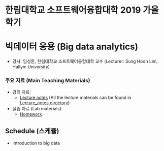 # 한림대학교 소프트웨어융합대학 2019 가을 학기 
# 빅데이터 응용 (Big data analytics)

- 강사: 임성훈, 한림대학교 소프트웨어융합대학 교수 (Lecturer: Sung Hoon Lim, Hallym University)

### 주요 자료 (Main Teaching Materials)
- 강의 자료:
   - [Lecture notes](https://github.com/jeonggunlee/Parallel_Programming/tree/master/PPTs) (All the lecture materials can be found in [Lecture_notes directory](https://github.com/sunghlim/2019_fall_bigdata/lecture_notes))
- 실습 자료 (Lab materials):
   - [Homework](https://github.com/sunghlim/2019_fall_bigdata/homework)


## Schedule (스케쥴)
- Introduction to big data 
